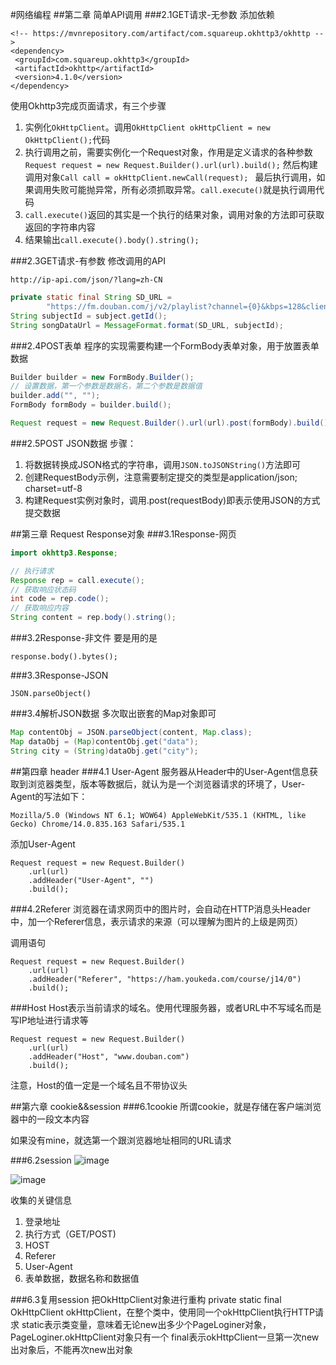 #网络编程
##第二章 简单API调用
###2.1GET请求-无参数
添加依赖
```
<!-- https://mvnrepository.com/artifact/com.squareup.okhttp3/okhttp -->
<dependency>
 <groupId>com.squareup.okhttp3</groupId>
 <artifactId>okhttp</artifactId>
 <version>4.1.0</version>
</dependency>
```

使用Okhttp3完成页面请求，有三个步骤
1. 实例化`OkHttpClient`。调用`OkHttpClient okHttpClient = new OkHttpClient();`代码
2. 执行调用之前，需要实例化一个Request对象，作用是定义请求的各种参数`Request request = new Request.Builder().url(url).build();`
   然后构建调用对象`Call call = okHttpClient.newCall(request); `
   最后执行调用，如果调用失败可能抛异常，所有必须抓取异常。`call.execute()`就是执行调用代码
3. `call.execute()`返回的其实是一个执行的结果对象，调用对象的方法即可获取返回的字符串内容
4. 结果输出`call.execute().body().string();`

###2.3GET请求-有参数
修改调用的API
```
http://ip-api.com/json/?lang=zh-CN
```

```java
private static final String SD_URL =
        "https://fm.douban.com/j/v2/playlist?channel={0}&kbps=128&client=s%3Amainsite%7Cy%3A3.0&app_name=radio_website&version=100&type=n";
String subjectId = subject.getId();
String songDataUrl = MessageFormat.format(SD_URL, subjectId);
```

###2.4POST表单
程序的实现需要构建一个FormBody表单对象，用于放置表单数据
```java
Builder builder = new FormBody.Builder();
// 设置数据，第一个参数是数据名，第二个参数是数据值
builder.add("", "");
FormBody formBody = builder.build();

Request request = new Request.Builder().url(url).post(formBody).build();
```

###2.5POST JSON数据
步骤：
1. 将数据转换成JSON格式的字符串，调用`JSON.toJSONString()`方法即可
2. 创建RequestBody示例，注意需要制定提交的类型是application/json; charset=utf-8
3. 构建Request实例对象时，调用.post(requestBody)即表示使用JSON的方式提交数据

##第三章 Request Response对象
###3.1Response-网页
```java
import okhttp3.Response;

// 执行请求
Response rep = call.execute();
// 获取响应状态码
int code = rep.code();
// 获取响应内容
String content = rep.body().string();
```

###3.2Response-非文件
要是用的是
```
response.body().bytes();
```

###3.3Response-JSON
```
JSON.parseObject()
```

###3.4解析JSON数据
多次取出嵌套的Map对象即可
```java
Map contentObj = JSON.parseObject(content, Map.class);
Map dataObj = (Map)contentObj.get("data");
String city = (String)dataObj.get("city");
```

##第四章 header
###4.1 User-Agent
服务器从Header中的User-Agent信息获取到浏览器类型，版本等数据后，就认为是一个浏览器请求的环境了，User-Agent的写法如下：
```
Mozilla/5.0 (Windows NT 6.1; WOW64) AppleWebKit/535.1 (KHTML, like Gecko) Chrome/14.0.835.163 Safari/535.1
```

添加User-Agent
```
Request request = new Request.Builder()
    .url(url)
    .addHeader("User-Agent", "")
    .build();
```

###4.2Referer
浏览器在请求网页中的图片时，会自动在HTTP消息头Header中，加一个Referer信息，表示请求的来源（可以理解为图片的上级是网页）

调用语句
```
Request request = new Request.Builder()
    .url(url)
    .addHeader("Referer", "https://ham.youkeda.com/course/j14/0")
    .build();
```


###Host
Host表示当前请求的域名。使用代理服务器，或者URL中不写域名而是写IP地址进行请求等
```
Request request = new Request.Builder()
    .url(url)
    .addHeader("Host", "www.douban.com")
    .build();
```
注意，Host的值一定是一个域名且不带协议头


##第六章 cookie&&session
###6.1cookie
所谓cookie，就是存储在客户端浏览器中的一段文本内容

如果没有mine，就选第一个跟浏览器地址相同的URL请求

###6.2session
<img src="https://style.youkeda.com/img/ham/course/py2/j14-6-2-6.png?x-oss-process=image/resize,w_1024/watermark,image_d2F0ZXJtYXNrLnBuZz94LW9zcy1wcm9jZXNzPWltYWdlL3Jlc2l6ZSx3XzEwMA==,t_60,g_se,x_10,y_10" alt="image"/>

<img src="https://style.youkeda.com/img/ham/course/py2/j14-6-2-7.png?x-oss-process=image/resize,w_1024/watermark,image_d2F0ZXJtYXNrLnBuZz94LW9zcy1wcm9jZXNzPWltYWdlL3Jlc2l6ZSx3XzEwMA==,t_60,g_se,x_10,y_10" alt="image"/>

收集的关键信息
1. 登录地址
2. 执行方式（GET/POST)
3. HOST
4. Referer
5. User-Agent
6. 表单数据，数据名称和数据值

###6.3复用session
把OkHttpClient对象进行重构
private static final OkHttpClient okHttpClient，在整个类中，使用同一个okHttpClient执行HTTP请求
static表示类变量，意味着无论new出多少个PageLoginer对象，PageLoginer.okHttpClient对象只有一个
final表示okHttpClient一旦第一次new出对象后，不能再次new出对象















